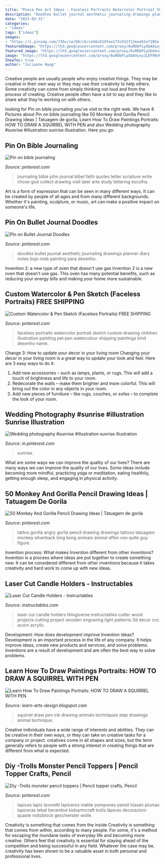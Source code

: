 ```yaml
---
title: "Posca Pen Art Ideas : Faceless Portraits Watercolor Portrait Sketch Custom Drawing Children Illustration Painting Pet Pen Watercolour Shipping Paintings Kind Desenho Name"
description: "Doodles bullet journal aesthetic journaling drawings planner diary notes bujo note painting para desenho"
date: "2023-03-31"
categories:
- "ideas"
tags: ["ideas"]
images:
- "https://i.pinimg.com/736x/ce/b6/c6/ceb6c619fee173c632f13eed42ef285e.jpg"
featuredImage: "https://lh3.googleusercontent.com/proxy/6uRDbPiyXbAXusyJLEF90nhdFjRx5UMgdVFvuQ4oEE2f5S2PDRf1JJuxamwo5-3tblvLLV4WPeEmqfJZ9WCGSSPXCjaqi1A74ySWOo2HSM1o_12Ft4YbOFVwvJym0_kLGZgeb4o-V7gbyZs=w1200-h630-p-k-no-nu"
featured_image: "https://lh3.googleusercontent.com/proxy/6uRDbPiyXbAXusyJLEF90nhdFjRx5UMgdVFvuQ4oEE2f5S2PDRf1JJuxamwo5-3tblvLLV4WPeEmqfJZ9WCGSSPXCjaqi1A74ySWOo2HSM1o_12Ft4YbOFVwvJym0_kLGZgeb4o-V7gbyZs=w1200-h630-p-k-no-nu"
image: "https://lh3.googleusercontent.com/proxy/6uRDbPiyXbAXusyJLEF90nhdFjRx5UMgdVFvuQ4oEE2f5S2PDRf1JJuxamwo5-3tblvLLV4WPeEmqfJZ9WCGSSPXCjaqi1A74ySWOo2HSM1o_12Ft4YbOFVwvJym0_kLGZgeb4o-V7gbyZs=w1200-h630-p-k-no-nu"
ShowToc: true
author: "Julianne Haag"
---
```



Creative people are usually people who enjoy creative things. They may be creative in their own way or they may use their creativity to help others. Some creativity can come from simply thinking out loud and from the process of creating. Creative people often have a lot to say and they like to share what they’re working on with others.

	

		
looking for Pin on bible journaling you've visit to the right web. We have 8 Pictures about Pin on bible journaling like 50 Monkey And Gorilla Pencil Drawing Ideas | Tatuagem de gorila, Learn How To Draw Paintings Portraits: HOW TO DRAW A SQUIRREL WITH PEN and also Wedding photography #sunrise #illustration sunrise illustration. Here you go:
		
    
## Pin On Bible Journaling

<img loading=lazy src="https://i.pinimg.com/736x/09/8e/77/098e774e7cb726caef5cb9f07c1c9adb.jpg" onerror="this.onerror=null;this.src='https://tse2.mm.bing.net/th?id=OIP.xgBcuZgFa8qLOsWh6zYw3wHaJ3&amp;pid=15.1';" alt="Pin on bible journaling">

_Source: pinterest.com_

>journaling bible john journal bibel faith quotes letter scripture write chose god collect drawing visit later arte study lettering escolha. 

	

Art is a form of expression that can be seen in many different ways. It can be created by people of all ages and from many different backgrounds. Whether it's painting, sculpture, or music, art can make a positive impact on someone's life.

    
## Pin On Bullet Journal Doodles

<img loading=lazy src="https://i.pinimg.com/736x/2f/18/65/2f18651b9da317f0c782d337860af68d.jpg" onerror="this.onerror=null;this.src='https://tse3.mm.bing.net/th?id=OIP.1E6Oo5rZuDlq07kyU5GMFAHaJ_&amp;pid=15.1';" alt="Pin on Bullet Journal Doodles">

_Source: pinterest.com_

>doodles bullet journal aesthetic journaling drawings planner diary notes bujo note painting para desenho. 

	

Invention 2: a new type of oven that doesn't use gas
Invention 2 is a new oven that doesn't use gas. This oven has many potential benefits, such as reducing your energy bills and making your home more sustainable.

    
## Custom Watercolor &amp; Pen Sketch (Faceless Portraits) FREE SHIPPING

<img loading=lazy src="https://i.pinimg.com/736x/a3/cc/ad/a3ccad5228fbab87da1c6104fec36eae.jpg" onerror="this.onerror=null;this.src='https://tse2.mm.bing.net/th?id=OIP.OWlKfICXOTwXFTgJF9DmywHaJ3&amp;pid=15.1';" alt="Custom Watercolor &amp; Pen Sketch (Faceless Portraits) FREE SHIPPING">

_Source: pinterest.com_

>faceless portraits watercolor portrait sketch custom drawing children illustration painting pet pen watercolour shipping paintings kind desenho name. 

	

Change 3: How to update your decor in your living room
Changing your decor in your living room is a great way to update your look and feel. Here are 3 easy ways to do it: 
1. Add new accessories – such as lamps, plants, or rugs. This will add a touch of brightness and life to your room. 
2. Redecorate the walls – make them brighter and more colorful. This will bring out the color in any objects in your room. 
3. Add new pieces of furniture – like rugs, couches, or sofas – to complete the look of your room.

    
## Wedding Photography #sunrise #illustration Sunrise Illustration

<img loading=lazy src="https://i.pinimg.com/736x/ce/b6/c6/ceb6c619fee173c632f13eed42ef285e.jpg" onerror="this.onerror=null;this.src='https://tse2.mm.bing.net/th?id=OIP.ZcB0_2HWLvveaylBOqoRPwHaLb&amp;pid=15.1';" alt="Wedding photography #sunrise #illustration sunrise illustration">

_Source: in.pinterest.com_

>sunrise. 

	

What are some ways we can improve the quality of our lives?
There are many ways we can improve the quality of our lives. Some ideas include becoming more mindful, practicing yoga or meditation, eating healthily, getting enough sleep, and engaging in physical activity.

    
## 50 Monkey And Gorilla Pencil Drawing Ideas | Tatuagem De Gorila

<img loading=lazy src="https://i.pinimg.com/736x/65/5b/47/655b47a594bcec83eea7e698a79d2550.jpg" onerror="this.onerror=null;this.src='https://tse1.mm.bing.net/th?id=OIP.vCJJN1hQHARZHY1NbpNV6gHaHa&amp;pid=15.1';" alt="50 Monkey And Gorilla Pencil Drawing Ideas | Tatuagem de gorila">

_Source: pinterest.com_

>tattoo gorilla angry gorila pencil drawing drawings tattoos tatuagem monkey silverback king kong animais animal affen von quite guy figure. 

	

Invention process: What makes Invention different from other inventions?
Invention is a process where ideas are put together to create something new. It can be considered different from other inventions because it takes creativity and hard work to come up with new ideas.

    
## Laser Cut Candle Holders - Instructables

<img loading=lazy src="https://cdn.instructables.com/ORIG/FM8/4EYN/HHS9EINT/FM84EYNHHS9EINT.jpg?width=2100" onerror="this.onerror=null;this.src='https://tse4.mm.bing.net/th?id=OIP.voozRNxIZR-aWgzS_Q4VnQHaE8&amp;pid=15.1';" alt="Laser Cut Candle Holders - Instructables">

_Source: instructables.com_

>laser cut candle holders thingiverse instructables cutter wood projects cutting project wooden engraving light patterns 3d decor cnc acorn acrylic. 

	

Development: How does development improve Invention ideas?
Development is an important process in the life of any company. It helps improve ideas, create new products and services, and solve problems. Inventions are a result of development and are often the best way to solve problems.

    
## Learn How To Draw Paintings Portraits: HOW TO DRAW A SQUIRREL WITH PEN

<img loading=lazy src="https://lh3.googleusercontent.com/proxy/6uRDbPiyXbAXusyJLEF90nhdFjRx5UMgdVFvuQ4oEE2f5S2PDRf1JJuxamwo5-3tblvLLV4WPeEmqfJZ9WCGSSPXCjaqi1A74ySWOo2HSM1o_12Ft4YbOFVwvJym0_kLGZgeb4o-V7gbyZs=w1200-h630-p-k-no-nu" onerror="this.onerror=null;this.src='https://tse3.mm.bing.net/th?id=OIP.zgrt3f9RP7ZoaL2ShGXNowAAAA&amp;pid=15.1';" alt="Learn How To Draw Paintings Portraits: HOW TO DRAW A SQUIRREL WITH PEN">

_Source: learn-arts-design.blogspot.com_

>squirrel draw pen ink drawing animals techniques step drawings animal technique. 

	

Creative individuals have a wide range of interests and abilities. They can be creative in their own ways, or they can take on creative tasks for a company or project. creatives come in all shapes and sizes, but the term generally refers to people with a strong interest in creating things that are different from what is expected.

    
## Diy -Trolls Monster Pencil Toppers | Pencil Topper Crafts, Pencil

<img loading=lazy src="https://i.pinimg.com/736x/36/9a/88/369a88de853b5508979670c9ac3bf16d.jpg" onerror="this.onerror=null;this.src='https://tse4.mm.bing.net/th?id=OIP.0aIR5KuxLKfJtCLQce8FnAHaJ3&amp;pid=15.1';" alt="Diy -Trolls monster pencil toppers | Pencil topper crafts, Pencil">

_Source: pinterest.com_

>lapices lapiz lavoretti lapiceros matite pompones pensil hiasan plumas lapiceras lebat berambut kidsartncraft trolls lápices decorazioni quaste notizblock geschwister wolle. 

	

Creativity is something that comes from the inside
Creativity is something that comes from within, according to many people. For some, it's a method for escaping the mundane tasks of everyday life and becoming more creative. Others feel that creativity is essential for staying ahead of the competition and being successful in any field. Whatever the case may be, creativity has been shown to be a valuable asset in both personal and professional lives.

